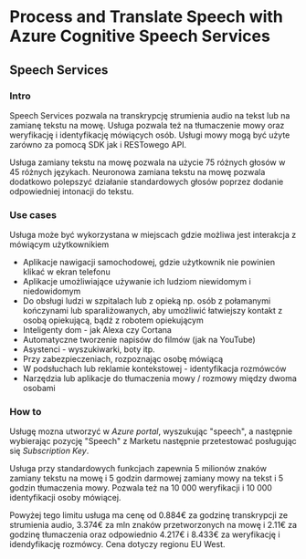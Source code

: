 # Process and Translate Speech with Azure Cognitive Speech Services

## Speech Services

### **Intro**
Speech Services pozwala na transkrypcję strumienia audio na tekst lub na zamianę tekstu na mowę. Usługa pozwala też na tłumaczenie mowy oraz weryfikację i identyfikację mówiących osób. Usługi mowy mogą być użyte zarówno za pomocą SDK jak i RESTowego API.

Usługa zamiany tekstu na mowę pozwala na użycie 75 różnych głosów w 45 różnych językach. Neuronowa zamiana tekstu na mowę pozwala dodatkowo polepszyć działanie standardowych głosów poprzez dodanie odpowiedniej intonacji do tekstu.

### **Use cases**
Usługa może być wykorzystana w miejscach gdzie możliwa jest interakcja z mówiącym użytkownikiem
* Aplikacje nawigacji samochodowej, gdzie użytkownik nie powinien klikać w ekran telefonu
* Aplikacje umożliwiające używanie ich ludziom niewidomym i niedowidomym
* Do obsługi ludzi w szpitalach lub z opieką np. osób z połamanymi kończynami lub sparaliżowanych, aby umożliwić łatwiejszy kontakt z osobą opiekującą, bądź z robotem opiekującym
* Inteligenty dom - jak Alexa czy Cortana
* Automatyczne tworzenie napisów do filmów (jak na YouTube)
* Asystenci - wyszukiwarki, boty itp.
* Przy zabezpieczeniach, rozpoznając osobę mówiącą
* W podsłuchach lub reklamie kontekstowej - identyfikacja rozmówców
* Narzędzia lub aplikacje do tłumaczenia mowy / rozmowy między dwoma osobami

### **How to**
Usługę mozna utworzyć w _Azure portal_, wyszukując "speech", a następnie wybierając pozycję "Speech" z Marketu następnie przetestować posługując się _Subscription Key_. 

Usługa przy standardowych funkcjach zapewnia 5 milionów znaków zamiany tekstu na mowę i 5 godzin darmowej zamiany mowy na tekst i 5 godzin tłumaczenia mowy. Pozwala też na 10 000 weryfikacji i 10 000 identyfikacji osoby mówiącej.

Powyżej tego limitu usługa ma cenę od 0.884€ za godzinę transkrypcji ze strumienia audio, 3.374€ za mln znaków przetworzonych na mowę i 2.11€ za godzinę tłumaczenia oraz odpowiednio 4.217€ i 8.433€ za weryfikację i idendyfikację rozmówcy. Cena dotyczy regionu EU West.
